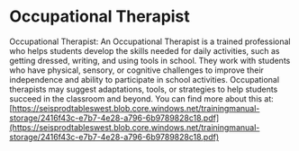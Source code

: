 # Occupational Therapist
Occupational Therapist: An Occupational Therapist is a trained professional who helps students develop the skills needed for daily activities, such as getting dressed, writing, and using tools in school. They work with students who have physical, sensory, or cognitive challenges to improve their independence and ability to participate in school activities. Occupational therapists may suggest adaptations, tools, or strategies to help students succeed in the classroom and beyond.
You can find more about this at: [https://seisprodtableswest.blob.core.windows.net/trainingmanual-storage/2416f43c-e7b7-4e28-a796-6b9789828c18.pdf](https://seisprodtableswest.blob.core.windows.net/trainingmanual-storage/2416f43c-e7b7-4e28-a796-6b9789828c18.pdf)